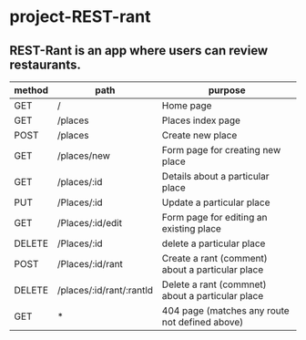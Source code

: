 # project-REST-rant

## REST-Rant is an app where users can review restaurants.

| method | path | purpose|
|--- | --- | --- |
GET | / | Home page|
GET | /places | Places index page
POST | /places | Create new place 
GET | /places/new | Form page for creating new place 
GET | /places/:id | Details about a particular place 
PUT | /Places/:id | Update a particular place 
GET | /Places/:id/edit | Form page for editing an existing place 
DELETE | /Places/:id | delete a particular place
POST | /Places/:id/rant | Create a rant (comment) about a particular place 
DELETE | /places/:id/rant/:rantld | Delete a rant (commnet) about a particular place
GET | * | 404 page (matches any route not defined above)
